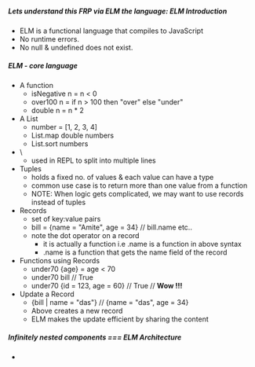 ##### Lets understand this FRP via ELM the language: ELM Introduction
- ELM is a functional language that compiles to JavaScript
- No runtime errors.
- No null & undefined does not exist.

##### ELM - core language
- A function
  - isNegative n = n < 0
  - over100 n = if n > 100 then "over" else "under"
  - double n = n * 2
- A List
  - number = [1, 2, 3, 4]
  - List.map double numbers
  - List.sort numbers
- \
  - used in REPL to split into multiple lines
- Tuples
  - holds a fixed no. of values & each value can have a type
  - common use case is to return more than one value from a function
  - NOTE: When logic gets complicated, we may want to use records instead of tuples
- Records
  - set of key:value pairs
  - bill = {name = "Amite", age = 34} // bill.name etc..
  - note the dot operator on a record
    - it is actually a function i.e .name is a function in above syntax
    - .name is a function that gets the name field of the record
- Functions using Records
  - under70 {age} = age < 70
  - under70 bill  // True
  - under70 {id = 123, age = 60}  // True   // **Wow !!!**
- Update a Record
  - {bill | name = "das"} // {name = "das", age = 34}
  - Above creates a new record
  - ELM makes the update efficient by sharing the content


##### Infinitely nested components === ELM Architecture
-
